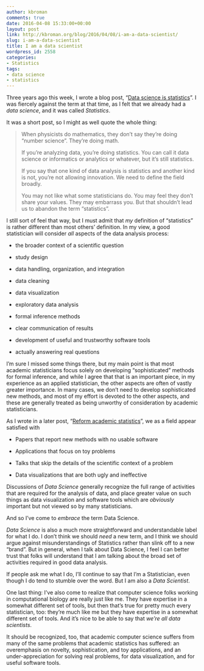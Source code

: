 ```yaml
---
author: kbroman
comments: true
date: 2016-04-08 15:33:00+00:00
layout: post
link: http://kbroman.org/blog/2016/04/08/i-am-a-data-scientist/
slug: i-am-a-data-scientist
title: I am a data scientist
wordpress_id: 2558
categories:
- Statistics
tags:
- data science
- statistics
---
```


Three years ago this week, I wrote a blog post, “[Data science is statistics](http://kbroman.org/blog/2013/04/05/data-science-is-statistics/)”. I was fiercely against the term at that time, as I felt that we already had a _data science_, and it was called _Statistics_.

It was a short post, so I might as well quote the whole thing:


<blockquote>When physicists do mathematics, they don’t say they’re doing “number science”. They’re doing math.

If you’re analyzing data, you’re doing statistics. You can call it data science or informatics or analytics or whatever, but it’s still statistics.

If you say that one kind of data analysis is statistics and another kind is not, you’re not allowing innovation. We need to define the field broadly.

You may not like what some statisticians do. You may feel they don’t share your values. They may embarrass you. But that shouldn’t lead us to abandon the term “statistics”.</blockquote>


I still sort of feel that way, but I must admit that _my_ definition of “statistics” is rather different than most others’ definition. In my view, a good statistician will consider _all_ aspects of the data analysis process:



	
  * the broader context of a scientific question

	
  * study design

	
  * data handling, organization, and integration

	
  * data cleaning

	
  * data visualization

	
  * exploratory data analysis

	
  * formal inference methods

	
  * clear communication of results

	
  * development of useful and trustworthy software tools

	
  * actually answering real questions


I’m sure I missed some things there, but my main point is that most academic statisticians focus solely on developing “sophisticated” methods for formal inference, and while I agree that that is an important piece, in my experience as an applied statistician, the other aspects are often of vastly greater importance. In many cases, we don’t need to develop sophisticated new methods, and most of my effort is devoted to the other aspects, and these are generally treated as being unworthy of consideration by academic statisticians.

As I wrote in a later post, “[Reform academic statistics](http://kbroman.org/blog/2014/05/01/reform-academic-statistics/)”, we as a field appear satisfied with



	
  * Papers that report new methods with no usable software

	
  * Applications that focus on toy problems

	
  * Talks that skip the details of the scientific context of a problem

	
  * Data visualizations that are both ugly and ineffective


Discussions of _Data Science_ generally recognize the full range of activities that are required for the analysis of data, and place greater value on such things as data visualization and software tools which are _obviously_ important but not viewed so by many statisticians.

And so I’ve come to _embrace_ the term Data Science.

_Data Science_ is also a much more straightforward and understandable label for what I do. I don’t think we should _need_ a new term, and I think we should argue against misunderstandings of Statistics rather than slink off to a new “brand”. But in general, when I talk about Data Science, I feel I can better trust that folks will understand that I am talking about the broad set of activities required in good data analysis.

If people ask me what I do, I’ll continue to say that I’m a Statistician, even though I do tend to stumble over the word. But I am also a _Data Scientist_.

One last thing: I’ve also come to realize that computer science folks working in computational biology are really just like me. They have expertise in a somewhat different set of tools, but then that’s true for pretty much every statistician, too: they’re much like me but they have expertise in a somewhat different set of tools. And it’s nice to be able to say that _we’re all data scientists_.

It should be recognized, too, that academic computer science suffers from many of the same problems that academic statistics has suffered: an overemphasis on novelty, sophistication, and toy applications, and an under-appreciation for solving real problems, for data visualization, and for useful software tools.
